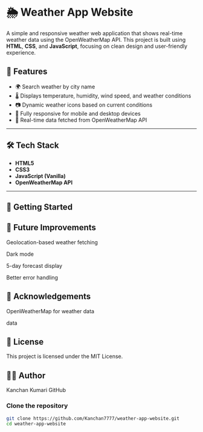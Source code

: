 # 🌦️ Weather App Website

A simple and responsive weather web application that shows real-time weather data using the OpenWeatherMap API. This project is built using **HTML**, **CSS**, and **JavaScript**, focusing on clean design and user-friendly experience.

## 📌 Features

- 🌍 Search weather by city name
- 🌡️ Displays temperature, humidity, wind speed, and weather conditions
- 📷 Dynamic weather icons based on current conditions
- 📱 Fully responsive for mobile and desktop devices
- 🔄 Real-time data fetched from OpenWeatherMap API

---

## 🛠️ Tech Stack

- **HTML5**
- **CSS3**
- **JavaScript (Vanilla)**
- **OpenWeatherMap API**

---

## 🚀 Getting Started
## 🧩 Future Improvements
Geolocation-based weather fetching

Dark mode

5-day forecast display

Better error handling

## 🙌 Acknowledgements
OpenWeatherMap for weather data

data

## 📄 License
This project is licensed under the MIT License.

## 👩‍💻 Author
Kanchan Kumari
GitHub
### Clone the repository

```bash
git clone https://github.com/Kanchan7777/weather-app-website.git
cd weather-app-website
